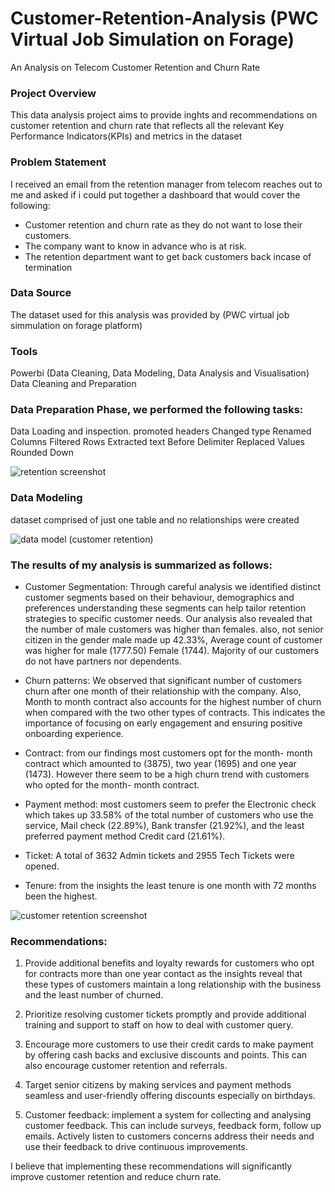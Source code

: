 # Customer-Retention-Analysis (PWC Virtual Job Simulation on Forage)

An Analysis on Telecom Customer Retention and Churn Rate 

### Project Overview
This data analysis project aims to provide inghts and recommendations on customer retention and churn rate that reflects all the relevant Key Performance Indicators(KPIs) and metrics in the dataset

### Problem Statement
I received an email from the retention manager from telecom reaches out to me and asked if i could put together a dashboard that would cover the following:

- Customer retention and churn rate as they do not want to lose their customers.
- The company want to know in advance who is at risk.
- The retention department want to get back customers back incase of termination

### Data Source
The dataset used for this analysis was provided by (PWC virtual job simmulation on forage platform)

### Tools
Powerbi (Data Cleaning, Data Modeling, Data Analysis and Visualisation)
Data Cleaning and Preparation

### Data Preparation Phase, we performed the following tasks:

Data Loading and inspection.
promoted headers
Changed type
Renamed Columns
Filtered Rows
Extracted text Before Delimiter
Replaced Values
Rounded Down

![retention screenshot](https://github.com/rakiya30/Customer-Retention-Analysis/assets/154539987/1e2f2ab9-8154-4a59-963e-7d5969aa2d79)

### Data Modeling
dataset comprised of just one table and no relationships were created

![data model (customer retention)](https://github.com/rakiya30/Customer-Retention-Analysis/assets/154539987/16590c4f-7b8d-418d-9610-e730375aee45)


### The results of my analysis is summarized as follows:

- Customer Segmentation: Through careful analysis we identified distinct customer segments
based on their behaviour, demographics and preferences understanding these segments can
help tailor retention strategies to specific customer needs. Our analysis also revealed that
the number of male customers was higher than females. also, not senior citizen in the
gender male made up 42.33%, Average count of customer was higher for male (1777.50)
Female (1744). Majority of our customers do not have partners nor dependents.

- Churn patterns: We observed that significant number of customers churn after one month
of their relationship with the company. Also, Month to month contract also accounts for the
highest number of churn when compared with the two other types of contracts. This
indicates the importance of focusing on early engagement and ensuring positive onboarding
experience.

- Contract: from our findings most customers opt for the month- month contract which
amounted to (3875), two year (1695) and one year (1473). However there seem to be a high
churn trend with customers who opted for the month- month contract.

- Payment method: most customers seem to prefer the Electronic check which takes up
33.58% of the total number of customers who use the service, Mail check (22.89%), Bank
transfer (21.92%), and the least preferred payment method Credit card (21.61%).

- Ticket: A total of 3632 Admin tickets and 2955 Tech Tickets were opened.

- Tenure: from the insights the least tenure is one month with 72 months been the highest.
  
![customer retention screenshot](https://github.com/rakiya30/Customer-Retention-Analysis/assets/154539987/231c5051-2d6a-42e7-9b18-677866127034)

### Recommendations:

1. Provide additional benefits and loyalty rewards for customers who opt for contracts more
than one year contact as the insights reveal that these types of customers maintain a long
relationship with the business and the least number of churned.

2. Prioritize resolving customer tickets promptly and provide additional training and support to
staff on how to deal with customer query.

3. Encourage more customers to use their credit cards to make payment by offering cash backs
and exclusive discounts and points. This can also encourage customer retention and
referrals.

4. Target senior citizens by making services and payment methods seamless and user-friendly
offering discounts especially on birthdays.

5. Customer feedback: implement a system for collecting and analysing customer feedback.
This can include surveys, feedback form, follow up emails. Actively listen to customers
concerns address their needs and use their feedback to drive continuous improvements.

I believe that implementing these recommendations will significantly improve customer retention
and reduce churn rate. 
